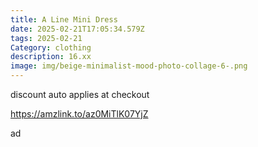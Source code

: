 ```yaml
---
title: A Line Mini Dress
date: 2025-02-21T17:05:34.579Z
tags: 2025-02-21
Category: clothing
description: 16.xx
image: img/beige-minimalist-mood-photo-collage-6-.png
---
```

d﻿iscount auto applies at checkout 

https://amzlink.to/az0MiTlK07YjZ

a﻿d